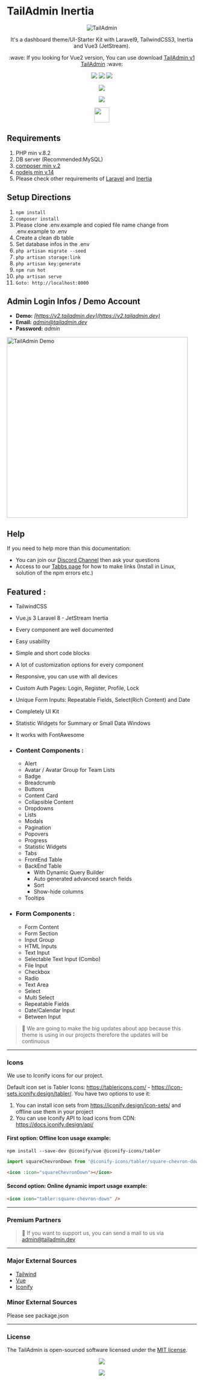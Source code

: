 TailAdmin Inertia
======

<p align="center">
  <img src="https://tailadmin.dev/img/tailadmin_v2.jpg" alt="TailAdmin"/>
</p>
<p align="center">
  It's a dashboard theme/UI-Starter Kit with Laravel9, TailwindCSS3, Inertia and Vue3 (JetStream).
</p>

<p align="center">
  :wave: If you looking for Vue2 version, You can use download <a href="https://github.com/sinan-aydogan/tailadmin-laravel/releases/tag/v.1.0.0"> TailAdmin v1 TailAdmin</a> :wave:
</p>

<p align="center">
  <img src="https://img.shields.io/badge/Laravel-FF2D20?style=for-the-badge&logo=laravel&logoColor=white" />
  <img src="https://img.shields.io/badge/Tailwind_CSS-38B2AC?style=for-the-badge&logo=tailwind-css&logoColor=white" />
  <img src="https://img.shields.io/badge/Vue.js-35495E?style=for-the-badge&logo=vuedotjs&logoColor=4FC08D" />
</p>
<p align="center">

<a href="https://ko-fi.com/sinanaydogan" target="_blank">
    <img src="https://ko-fi.com/img/githubbutton_sm.svg">
</a>

</p>

<p align="center">
<a href="https://www.buymeacoffee.com/sinanaydogan">
    <img src="https://img.buymeacoffee.com/button-api/?text=Buy me a coffee&emoji=&slug=sinanaydogan&button_colour=FFDD00&font_colour=000000&font_family=Lato&outline_colour=000000&coffee_colour=ffffff">
</a>
</p>

<p align="center">
<a href="https://discord.gg/TnjA2GqYmw">
    <img src="public/img/demo/discord.svg" height="40">
</a>
</p>


Requirements
------
1. PHP min v.8.2
2. DB server (Recommended:MySQL)
3. [composer min v.2](https://getcomposer.org/)
4. [nodejs min v.14](https://nodejs.org/)
5. Please check other requirements of  [Laravel](https://laravel.com/) and [Inertia](https://inertiajs.com/)


Setup Directions
------

1. ```npm install```
2. ```composer install```
3. Please clone .env.example and copied file name change from .env.example to .env
4. Create a clean db table
5. Set database infos in the .env
6. ```php artisan migrate --seed```
7. ```php artisan storage:link```
8. ```php artisan key:generate```
9. ```npm run hot```
10. ```php artisan serve```
11. ```Goto: http://localhost:8000```

Admin Login Infos / Demo Account
------

- **Demo:** *[https://v2.tailadmin.dev](https://v2.tailadmin.dev)*
- **Email:** *admin@tailadmin.dev*
- **Password:** *admin*

<a href="https://www.youtube.com/playlist?list=PLbdS49WKsrOXTo_X_Ja6P3zll1yyhoIYN" target="_blank">
<img src="https://tailadmin.dev/img/tailadmin-youtube.jpg" alt="TailAdmin Demo" width='480'/>
</a>

## Help

If you need to help more than this documentation:
- You can join our [Discord Channel](https://discord.gg/TnjA2GqYmw) then ask your questions
- Access to our [Tabbs page](https://tailadmin.tabbs.co/) for how to make links (Install in Linux, solution of the npm errors etc.)

## Featured :

- TailwindCSS
- Vue.js 3 Laravel 8 - JetStream Inertia
- Every component are well documented
- Easy usability
- Simple and short code blocks
- A lot of customization options for every component
- Responsive, you can use with all devices
- Custom Auth Pages: Login, Register, Profile, Lock
- Unique Form Inputs: Repeatable Fields, Select(Rich Content) and Date
- Completely UI Kit
- Statistic Widgets for Summary or Small Data Windows
- It works with FontAwesome
- ### Content Components :
    - Alert
    - Avatar / Avatar Group for Team Lists
    - Badge
    - Breadcrumb
    - Buttons
    - Content Card
    - Collapsible Content
    - Dropdowns
    - Lists
    - Modals
    - Pagination
    - Popovers
    - Progress
    - Statistic Widgets
    - Tabs
    - FrontEnd Table
    - BackEnd Table
        - With Dynamic Query Builder
        - Auto generated advanced search fields
        - Sort
        - Show-hide columns
    - Tooltips

- ### Form Components :
    - Form Content
    - Form Section
    - Input Group
    - HTML Inputs
    - Text Input
    - Selectable Text Input (Combo)
    - File Input
    - Checkbox
    - Radio
    - Text Area
    - Select
    - Multi Select
    - Repeatable Fields
    - Date/Calendar Input
    - Between Input

> :rocket:  We are going to make the big updates about app because this theme is using in our projects therefore the updates will be continuous

---

### Icons
We use to Iconify icons for our project.

Default icon set is Tabler Icons: https://tablericons.com/ - https://icon-sets.iconify.design/tabler/. You have two options to use it:

1. You can install icon sets from https://iconify.design/icon-sets/ and offline use them in your project
2. You can use Iconify API to load icons from CDN: https://docs.iconify.design/api/

#### First option: Offline Icon usage example:

````shell
npm install --save-dev @iconify/vue @iconify-icons/tabler
````
````js
import squareChevronDown from '@iconify-icons/tabler/square-chevron-down';
````
```html
<icon :icon="squareChevronDown"></icon>
```

#### Second option: Online dynamic import usage example:
```html
<icon icon="tabler:square-chevron-down" />
```
------
### Premium Partners
> :metal: If you want to support us, you can send a mail to us via [admin@tailadmin.dev](mailto:admin@tailadmin.dev)

---

### Major External Sources

- [Tailwind](https://tailwindcss.com/)
- [Vue](https://vuejs.org/)
- [Iconify](https://iconify.design)

### Minor External Sources

Please see package.json

------
### License

The TailAdmin is open-sourced software licensed under the [MIT license](https://opensource.org/licenses/MIT).

<p align="center">

<a href="https://ko-fi.com/sinanaydogan" target="_blank">
    <img src="https://ko-fi.com/img/githubbutton_sm.svg">
</a>

</p>

<p align="center">
<a href="https://www.buymeacoffee.com/sinanaydogan">
    <img src="https://img.buymeacoffee.com/button-api/?text=Buy me a coffee&emoji=&slug=sinanaydogan&button_colour=FFDD00&font_colour=000000&font_family=Lato&outline_colour=000000&coffee_colour=ffffff">
</a>
</p>
